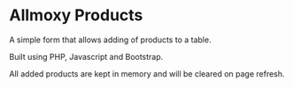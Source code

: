 # Allmoxy Products

A simple form that allows adding of products to a table. 

Built using PHP, Javascript and Bootstrap.

All added products are kept in memory and will be cleared on page refresh.
